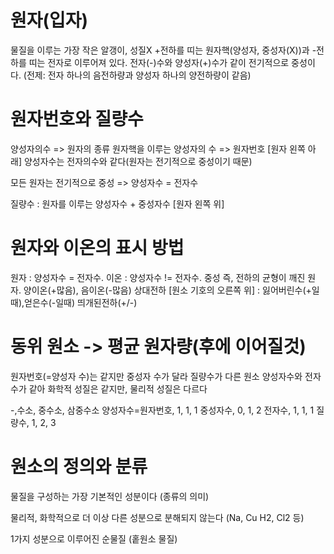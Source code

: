 <h1 id="원자입자">원자(입자)</h1>
<p>물질을 이루는 가장 작은 알갱이, 성질X
+전하를 띠는 원자핵(양성자, 중성자(X))과 -전하를 띠는 전자로 이루어져 있다.
전자(-)수와 양성자(+)수가 같이 전기적으로 중성이다. (전제: 전자 하나의 음전하량과 양성자 하나의 양전하량이 같음)</p>
<h1 id="원자번호와-질량수">원자번호와 질량수</h1>
<p>양성자의수 =&gt; 원자의 종류
원자핵을 이루는 양성자의 수 =&gt; 원자번호 [원자 왼쪽 아래]
양성자수는 전자의수와 같다(원자는 전기적으로 중성이기 때문)</p>
<p>모든 원자는 전기적으로 중성 =&gt; 양성자수 = 전자수 </p>
<p>질량수 : 원자를 이루는 양성자수 + 중성자수 [원자 왼쪽 위]</p>
<h1 id="원자와-이온의-표시-방법">원자와 이온의 표시 방법</h1>
<p>원자 : 양성자수 = 전자수. 
이온 : 양성자수 != 전자수. 중성 즉, 전하의 균형이 깨진 원자. 양이온(+많음), 음이온(-많음)
상대전하 [원소 기호의 오른쪽 위] : 잃어버린수(+일때),얻은수(-일때) 띄개된전하(+/-)</p>
<h1 id="동위-원소---평균-원자량후에-이어질것">동위 원소 -&gt; 평균 원자량(후에 이어질것)</h1>
<p>원자번호(=양성자 수)는 같지만 중성자 수가 달라 질량수가 다른 원소
양성자수와 전자수가 같아 화학적 성질은 같지만, 물리적 성질은 다르다</p>
<p>-,수소, 중수소, 삼중수소
양성자수=원자번호, 1, 1, 1
중성자수, 0, 1, 2
전자수, 1, 1, 1
질량수, 1, 2, 3</p>
<h1 id="원소의-정의와-분류">원소의 정의와 분류</h1>
<p>물질을 구성하는 가장 기본적인 성분이다 (종류의 의미)</p>
<p>물리적, 화학적으로 더 이상 다른 성분으로 분해되지 않는다 (Na, Cu H2, Cl2 등)</p>
<p>1가지 성분으로 이루어진 순물질 (홑원소 물질)</p>